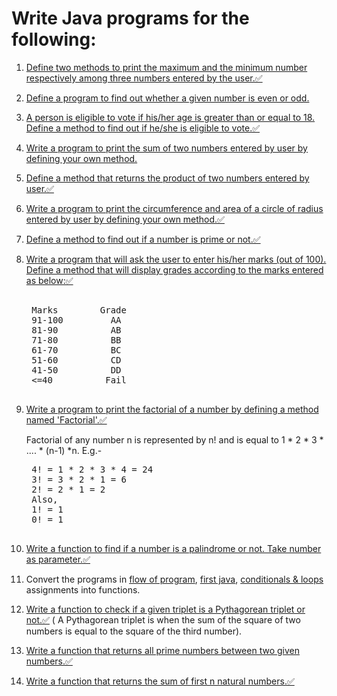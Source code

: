 # Write Java programs for the following:

1. [Define two methods to print the maximum and the minimum number respectively among three numbers entered by the user.✅](https://www.java67.com/2019/05/how-to-find-largest-and-smallest-of-three-numbers-in-java.html)

2. [Define a program to find out whether a given number is even or odd.](https://www.geeksforgeeks.org/java-program-to-check-if-a-given-integer-is-odd-or-even/)

3. [A person is eligible to vote if his/her age is greater than or equal to 18. Define a method to find out if he/she is eligible to vote.✅](https://www.efaculty.in/java-programs/voting-age-program-in-java/)

4. [Write a program to print the sum of two numbers entered by user by defining your own method.](https://code4coding.com/addition-of-two-numbers-in-java-using-method/)

5. [Define a method that returns the product of two numbers entered by user.✅](https://code4coding.com/java-program-to-multiply-two-numbers-using-method/)

6. [Write a program to print the circumference and area of a circle of radius entered by user by defining your own method.✅](https://beginnersbook.com/2014/01/java-program-to-calculate-area-and-circumference-of-circle/)

7. [Define a method to find out if a number is prime or not.✅](https://www.geeksforgeeks.org/java-program-to-check-if-a-number-is-prime-or-not/)

8. [Write a program that will ask the user to enter his/her marks (out of 100). Define a method that will display grades according to the marks entered as below:✅](https://www.techcrashcourse.com/2017/02/java-program-to-calculate-grade-of-students.html) <br/>

    <pre> 
    Marks        Grade 
    91-100         AA 
    81-90          AB 
    71-80          BB 
    61-70          BC 
    51-60          CD 
    41-50          DD 
    <=40          Fail 
    </pre>

9. [Write a program to print the factorial of a number by defining a method named 'Factorial'.✅](https://www.javatpoint.com/factorial-program-in-java)

   Factorial of any number n is represented by n! and is equal to 1 * 2 * 3 * .... * (n-1) *n. E.g.- <br/>

    <pre>
    4! = 1 * 2 * 3 * 4 = 24 
    3! = 3 * 2 * 1 = 6 
    2! = 2 * 1 = 2 
    Also, 
    1! = 1 
    0! = 1
    </pre>

10. [Write a function to find if a number is a palindrome or not. Take number as parameter.✅](https://www.geeksforgeeks.org/check-if-a-number-is-palindrome/)

11. Convert the programs
    in [flow of program](01-flow-of-program.md), [first java](02-first-java.md), [conditionals & loops](03-conditionals-loops.md)
    assignments into functions.

12. [Write a function to check if a given triplet is a Pythagorean triplet or not.✅](https://www.geeksforgeeks.org/find-pythagorean-triplet-in-an-unsorted-array/) (
    A Pythagorean triplet is when the sum of the square of two numbers is equal to the square of the third number).

13. [Write a function that returns all prime numbers between two given numbers.✅](https://www.geeksforgeeks.org/program-to-find-prime-numbers-between-given-interval/)

14. [Write a function that returns the sum of first n natural numbers.✅](https://www.geeksforgeeks.org/program-find-sum-first-n-natural-numbers/)


